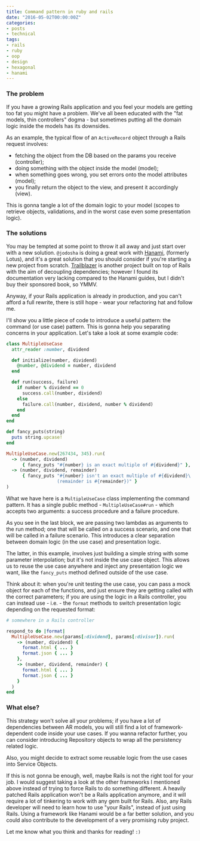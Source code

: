 ```yaml
---
title: Command pattern in ruby and rails
date: "2016-05-02T00:00:00Z"
categories:
- posts
- technical
tags:
- rails
- ruby
- oop
- design
- hexagonal
- hanami
---
```



### The problem

If you have a growing Rails application and you feel your models are getting too fat you might have a problem. We've all been educated with the "fat models, thin controllers" dogma - but sometimes putting all the domain logic inside the models has its downsides.

As an example, the typical flow of an `ActiveRecord` object through a Rails request involves:

* fetching the object from the DB based on the params you receive (controller);
* doing something with the object inside the model (model);
* when something goes wrong, you set errors onto the model attributes (model);
* you finally return the object to the view, and present it accordingly (view).

This is gonna tangle a lot of the domain logic to your model (scopes to retrieve objects, validations, and in the worst case even some presentation logic).

### The solutions

You may be tempted at some point to throw it all away and just start over with a new solution. `@jodosha` is doing a great work with [Hanami](https://github.com/hanami/hanami), (formerly Lotus), and it's a great solution that you should consider if you're starting a new project from scratch. [Trailblazer](https://github.com/apotonick/trailblazer) is another project built on top of Rails with the aim of decoupling dependencies; however I found its documentation very lacking compared to the Hanami guides, but I didn't buy their sponsored book, so YMMV.

Anyway, if your Rails application is already in production, and you can't afford a full rewrite, there is still hope - wear your refactoring hat and follow me.

I'll show you a little piece of code to introduce a useful pattern: the command (or use case) pattern. This is gonna help you separating concerns in your application. Let's take a look at some example code:

```ruby
class MultipleUseCase
  attr_reader :number, dividend

  def initialize(number, dividend)
    @number, @dividend = number, dividend
  end

  def run(success, failure)
    if number % dividend == 0
      success.call(number, dividend)
    else
      failure.call(number, dividend, number % dividend)
    end
  end
end

def fancy_puts(string)
  puts string.upcase!
end

MultipleUseCase.new(267434, 345).run(
  -> (number, dividend)            
      { fancy_puts "#{number} is an exact multiple of #{dividend}" },
  -> (number, dividend, remainder)
      { fancy_puts "#{number} isn't an exact multiple of #{dividend}\
                   (remainder is #{remainder})" }
)
```

What we have here is a `MultipleUseCase` class implementing the command pattern. It has a single public method - `MultipleUseCase#run` - which accepts two arguments: a success procedure and a failure procedure.

As you see in the last block, we are passing two lambdas as arguments to the run method; one that will be called on a success scenario, and one that will be called in a failure scenario. This introduces a clear separation between domain logic (in the use case) and presentation logic.

The latter, in this example, involves just building a simple string with some parameter interpolation; but it's not inside the use case object. This allows us to reuse the use case anywhere and inject any presentation logic we want, like the `fancy_puts` method defined outside of the use case.

Think about it: when you're unit testing the use case, you can pass a mock object for each of the functions, and just ensure they are getting called with the correct parameters; if you are using the logic in a Rails controller, you can instead use - i.e. - the `format` methods to switch presentation logic depending on the requested format:

```ruby
# somewhere in a Rails controller

respond_to do |format|
  MultipleUseCase.new(params[:dividend], params[:divisor]).run(
    -> (number, dividend) {
      format.html { ... }
      format.json { ... }
    },
    -> (number, dividend, remainder) {
      format.html { ... }
      format.json { ... }
    }
  )
end
```

### What else?

This strategy won't solve all your problems; if you have a lot of dependencies between AR models, you will still find a lot of framework-dependent code inside your use cases. If you wanna refactor further, you can consider introducing Repository objects to wrap all the persistency related logic.

Also, you might decide to extract some reusable logic from the use cases into Service Objects.

If this is not gonna be enough, well, maybe Rails is not the right tool for your job. I would suggest taking a look at the other frameworks I mentioned above instead of trying to force Rails to do something different. A heavily patched Rails application won't be a Rails application anymore, and it will require a lot of tinkering to work with any gem built for Rails. Also, any Rails developer will need to learn how to use "your Rails", instead of just using Rails. Using a framework like Hanami would be a far better solution, and you could also contribute to the development of a very promising ruby project.

Let me know what you think and thanks for reading! `:)`
